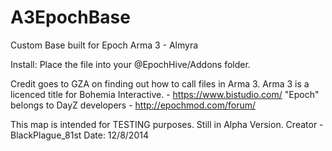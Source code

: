 A3EpochBase
===========

Custom Base built for Epoch Arma 3 - Almyra


Install: Place the file into your @EpochHive/Addons folder.



Credit goes to GZA on finding out how to call files in Arma 3.
Arma 3 is a licenced title for Bohemia Interactive. - https://www.bistudio.com/
"Epoch"  belongs to DayZ developers - http://epochmod.com/forum/

This map is intended for TESTING purposes. Still in Alpha Version.
Creator - BlackPlague_81st
Date: 12/8/2014
